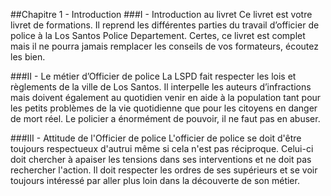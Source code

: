 ##Chapitre 1 - Introduction
###I - Introduction au livret
Ce livret est votre livret de formations. Il reprend les différentes parties du travail d’officier de police à la Los Santos Police Departement. Certes, ce livret est complet mais il ne pourra jamais remplacer les conseils de vos formateurs, écoutez les bien.


###II - Le métier d’Officier de police
La LSPD fait respecter les lois et règlements de la ville de Los Santos. Il interpelle les auteurs d’infractions mais doivent également au quotidien venir en aide à la population tant pour les petits problèmes de la vie quotidienne que pour les citoyens en danger de mort réel. Le policier a énormément de pouvoir, il ne faut pas en abuser.


###III - Attitude de l'Officier de police
L'officier de police se doit d'être toujours respectueux d'autrui même si cela n'est pas réciproque. Celui-ci doit chercher à apaiser les tensions dans ses interventions et ne doit pas rechercher l'action. Il doit respecter les ordres de ses supérieurs et se voir toujours intéressé par aller plus loin dans la découverte de son métier.
